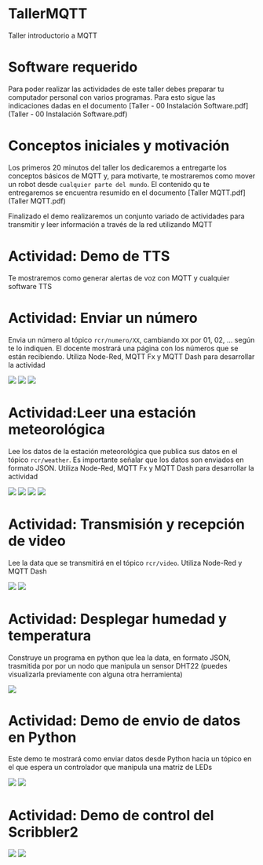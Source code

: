 # TallerMQTT
Taller introductorio a MQTT

# Software requerido
Para poder realizar las actividades de este taller debes preparar tu computador personal con varios programas. Para esto sigue las indicaciones dadas en el documento  [Taller - 00 Instalación Software.pdf](Taller - 00 Instalación Software.pdf)

# Conceptos iniciales y motivación
Los primeros 20 minutos del taller los dedicaremos a entregarte los conceptos básicos de MQTT y, para motivarte, te mostraremos como mover un robot desde `cualquier parte del mundo`. El contenido qu te entregaremos se encuentra resumido en el documento [Taller MQTT.pdf](Taller MQTT.pdf)

Finalizado el demo realizaremos un conjunto variado de actividades para transmitir y leer información a través de la red utilizando MQTT

# Actividad: Demo de TTS
Te mostraremos como generar alertas de voz con MQTT y cualquier software TTS

# Actividad: Enviar un número
Envia un número al tópico `rcr/numero/XX`, cambiando `XX` por 01, 02, ... según te lo indiquen. El docente mostrará una página con los números que se están recibiendo.
Utiliza Node-Red, MQTT Fx y MQTT Dash para desarrollar la actividad

![](images/Actividad-Enviar-Numero-01.png)
![](images/Actividad-Enviar-Numero-02.png)
![](images/Actividad-Enviar-Numero-03.png)

# Actividad:Leer una estación meteorológica
Lee los datos de la estación meteorológica que publica sus datos en el tópico `rcr/weather`. Es importante señalar que los datos son enviados en formato JSON.
Utiliza Node-Red, MQTT Fx y MQTT Dash para desarrollar la actividad

![](images/Actividad-Estacion-01.png)
![](images/Actividad-Estacion-02.png)
![](images/Actividad-Estacion-03.png)
![](images/Actividad-Estacion-04.png)

# Actividad: Transmisión y recepción de video
Lee la data que se transmitirá en el tópico `rcr/video`. Utiliza Node-Red y MQTT Dash

![](images/Actividad-Video-01.png)
![](images/Actividad-Video-02.png)

# Actividad: Desplegar humedad y temperatura

Construye un programa en python que lea la data, en formato JSON, trasmitida por por un nodo que manipula un sensor DHT22 (puedes visualizarla previamente con alguna otra herramienta)

![](images/Actividad-DHT22.png)

# Actividad: Demo de envio de datos en Python

Este demo te mostrará como enviar datos desde Python hacia un tópico en el que espera un controlador que manipula una matriz de LEDs

![](images/Actividad-max7219-01.png)
![](images/Actividad-max7219-02.png)

# Actividad: Demo de control del Scribbler2

![](images/Actividad-S2-01.png)
![](images/Actividad-S2-01.png)


